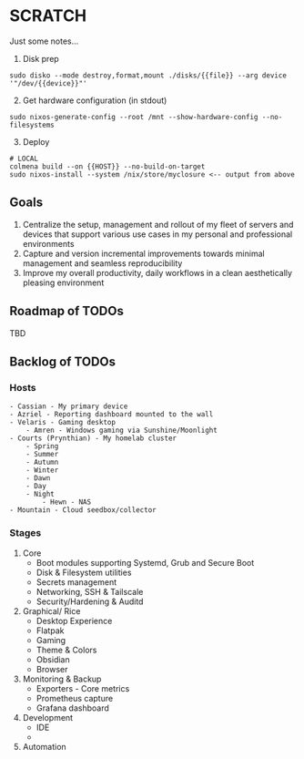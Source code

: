 # SCRATCH
Just some notes...

1. Disk prep
```
sudo disko --mode destroy,format,mount ./disks/{{file}} --arg device '"/dev/{{device}}"'
```

2. Get hardware configuration (in stdout)
```
sudo nixos-generate-config --root /mnt --show-hardware-config --no-filesystems
```

3. Deploy
```
# LOCAL
colmena build --on {{HOST}} --no-build-on-target
sudo nixos-install --system /nix/store/myclosure <-- output from above
```

## Goals
1. Centralize the setup, management and rollout of my fleet of servers and devices that support various use cases in my personal and professional environments
2. Capture and version incremental improvements towards minimal management and seamless reproducibility
3. Improve my overall productivity, daily workflows in a clean aesthetically pleasing environment

## Roadmap of TODOs
TBD

## Backlog of TODOs
### Hosts
    - Cassian - My primary device
    - Azriel - Reporting dashboard mounted to the wall
    - Velaris - Gaming desktop
        - Amren - Windows gaming via Sunshine/Moonlight
    - Courts (Prynthian) - My homelab cluster
        - Spring
        - Summer
        - Autumn
        - Winter
        - Dawn
        - Day
        - Night
            - Hewn - NAS
    - Mountain - Cloud seedbox/collector
    
### Stages
1. Core
    - Boot modules supporting Systemd, Grub and Secure Boot
    - Disk & Filesystem utilities
    - Secrets management
    - Networking, SSH & Tailscale
    - Security/Hardening & Auditd
2. Graphical/ Rice
    - Desktop Experience
    - Flatpak
    - Gaming
    - Theme & Colors
    - Obsidian
    - Browser
3. Monitoring & Backup
    - Exporters - Core metrics
    - Prometheus capture
    - Grafana dashboard
4. Development
    - IDE
    - 
5. Automation

